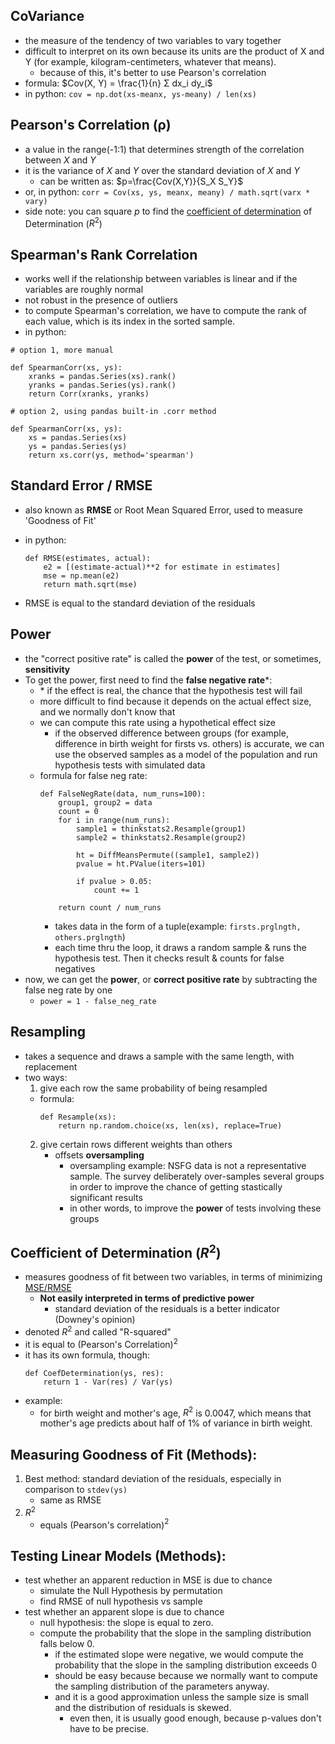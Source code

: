 ## CoVariance

* the measure of the tendency of two variables to vary together
* difficult to interpret on its own because its units are the product of X and Y (for example, kilogram-centimeters, whatever that means).
    * because of this, it's better to use Pearson's correlation
* formula:
  $Cov(X, Y) = \frac{1}{n} Σ dx_i dy_i$
* in python:
  ``cov = np.dot(xs-meanx, ys-meany) / len(xs)``

## Pearson's Correlation (ρ)

* a value in the range(-1:1) that determines strength of the correlation between *X* and *Y*
* it is the variance of *X* and *Y* over the standard deviation of *X* and *Y*
  * can be written as:
  $p=\frac{Cov(X,Y)}{S_X S_Y}$
* or, in python:
  ``corr = Cov(xs, ys, meanx, meany) / math.sqrt(varx * vary)``
* side note: you can square $p$ to find the [coefficient of determination](#coefficient-of-determination-r2) of Determination ($R^2$)

## Spearman's Rank Correlation

* works well if the relationship between variables is linear and if the variables are roughly normal
* not robust in the presence of outliers
* to compute Spearman's correlation, we have to compute the rank of each value, which is its index in the sorted sample.
* in python:
```
# option 1, more manual

def SpearmanCorr(xs, ys):
    xranks = pandas.Series(xs).rank()
    yranks = pandas.Series(ys).rank()
    return Corr(xranks, yranks)

# option 2, using pandas built-in .corr method

def SpearmanCorr(xs, ys):
    xs = pandas.Series(xs)
    ys = pandas.Series(ys)
    return xs.corr(ys, method='spearman')
```

## Standard Error / RMSE

* also known as **RMSE** or Root Mean Squared Error, used to measure 'Goodness of Fit'
* in python:
    ```
    def RMSE(estimates, actual):
        e2 = [(estimate-actual)**2 for estimate in estimates]
        mse = np.mean(e2)
        return math.sqrt(mse)
    ```

* RMSE is equal to the standard deviation of the residuals 

## Power

* the "correct positive rate" is called the **power** of the test, or sometimes, **sensitivity**
* To get the power, first need to find the **false negative rate**\*:
  * \* if the effect is real, the chance that the hypothesis test will fail
  * more difficult to find because it depends on the actual effect size, and we normally don't know that
  * we can compute this rate using a hypothetical effect size
    * if the observed difference between groups (for example, difference in birth weight for firsts vs. others) is accurate, we can use the observed samples as a model of the population and run hypothesis tests with simulated data
  * formula for false neg rate:
    ```
    def FalseNegRate(data, num_runs=100):
        group1, group2 = data
        count = 0
        for i in range(num_runs):
            sample1 = thinkstats2.Resample(group1)
            sample2 = thinkstats2.Resample(group2)

            ht = DiffMeansPermute((sample1, sample2))
            pvalue = ht.PValue(iters=101)

            if pvalue > 0.05:
                count += 1

        return count / num_runs
    ```
    * takes data in the form of a tuple(example: ``firsts.prglngth, others.prglngth``)
    * each time thru the loop, it draws a random sample & runs the hypothesis test. Then it checks result & counts for false negatives
* now, we can get the **power**, or **correct positive rate** by subtracting the false neg rate by one 
  * ``power = 1 - false_neg_rate``

## Resampling

* takes a sequence and draws a sample with the same length, with replacement
* two ways:
  1. give each row the same probability of being resampled
  * formula:
    ```
    def Resample(xs):
        return np.random.choice(xs, len(xs), replace=True)
    ```
  2. give certain rows different weights than others
       * offsets **oversampling**
          * oversampling example: NSFG data is not a representative sample. The survey deliberately over-samples several groups in order to improve the chance of getting stastically significant results
          * in other words, to improve the **power** of tests involving these groups


## Coefficient of Determination ($R^2$)

* measures goodness of fit between two variables, in terms of minimizing [MSE/RMSE](#standard-error--rmse)
  * **Not easily interpreted in terms of predictive power**
    * standard deviation of the residuals is a better indicator (Downey's opinion)
* denoted $R^2$ and called "R-squared"
* it is equal to (Pearson's Correlation)$^2$
* it has its own formula, though:
    ```
    def CoefDetermination(ys, res):
        return 1 - Var(res) / Var(ys)
    ```
* example:
  * for birth weight and mother's age, $R^2$ is 0.0047, which means that mother's age predicts about half of 1% of variance in birth weight.

## Measuring Goodness of Fit (Methods):

1. Best method: standard deviation of the residuals, especially in comparison to ``stdev(ys)``
   * same as RMSE
2. $R^2$ 
   * equals (Pearson's correlation)$^2$

## Testing Linear Models (Methods):

* test whether an apparent reduction in MSE is due to chance
    *  simulate the Null Hypothesis by permutation
    *  find RMSE of null hypothesis vs sample
* test whether an apparent slope is due to chance
     *  null hypothesis: the slope is equal to zero.
     *  compute the probability that the slope in the sampling distribution falls below 0. 
        * if the estimated slope were negative, we would compute the probability that the slope in the sampling distribution exceeds 0
        * should be easy because because we normally want to compute the sampling distribution of the parameters anyway. 
        * and it is a good approximation unless the sample size is small and the distribution of residuals is skewed. 
          * even then, it is usually good enough, because p-values don't have to be precise.
  







